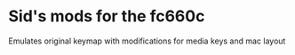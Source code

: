 # Sid's mods for the fc660c

Emulates original keymap with modifications for media keys and mac layout